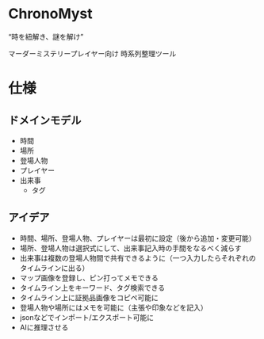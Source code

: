 # ChronoMyst
“時を紐解き、謎を解け”

マーダーミステリープレイヤー向け
時系列整理ツール

# 仕様

## ドメインモデル
- 時間
- 場所
- 登場人物
- プレイヤー
- 出来事
  - タグ

## アイデア
- 時間、場所、登場人物、プレイヤーは最初に設定（後から追加・変更可能）
- 場所、登場人物は選択式にして、出来事記入時の手間をなるべく減らす
- 出来事は複数の登場人物間で共有できるように（一つ入力したらそれぞれのタイムラインに出る）
- マップ画像を登録し、ピン打ってメモできる
- タイムライン上をキーワード、タグ検索できる
- タイムライン上に証拠品画像をコピペ可能に
- 登場人物や場所にはメモを可能に（主張や印象などを記入）
- jsonなどでインポート/エクスポート可能に
- AIに推理させる